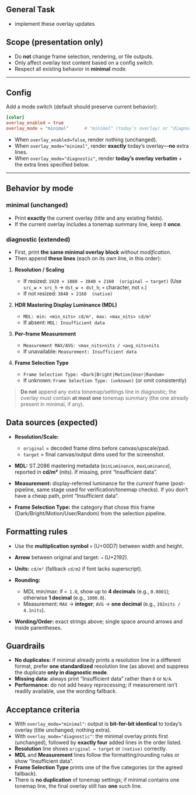 ## General Task
 - implement these overlay updates
## Scope (presentation only)
* Do **not** change frame selection, rendering, or file outputs.
* Only affect overlay text content based on a config switch.
* Respect all existing behavior in **minimal** mode.

---

## Config

Add a mode switch (default should preserve current behavior):

```toml
[color]
overlay_enabled = true
overlay_mode = "minimal"      # "minimal" (today’s overlay) or "diagnostic"
```

* When `overlay_enabled=false`, render nothing (unchanged).
* When `overlay_mode="minimal"`, render **exactly** today’s overlay—**no** extra lines.
* When `overlay_mode="diagnostic"`, render **today’s overlay verbatim** + the extra lines specified below.

---

## Behavior by mode

### minimal (unchanged)

* Print **exactly** the current overlay (title and any existing fields).
* If the current overlay includes a tonemap summary line, keep it **once**.

### diagnostic (extended)

* First, print **the same minimal overlay block** *without modification*.
* Then append **these lines** (each on its own line, in this order):

1. **Resolution / Scaling**

   * If resized:
     `1920 × 1080 → 3840 × 2160  (original → target)`
     (Use `src_w × src_h` → `dst_w × dst_h`; `×` character, not `x`.)
   * If not resized:
     `3840 × 2160  (native)`

2. **HDR Mastering Display Luminance (MDL)**

   * `MDL: min: <min_nits> cd/m², max: <max_nits> cd/m²`
   * If absent: `MDL: Insufficient data`

3. **Per-frame Measurement**

   * `Measurement MAX/AVG: <max_nits>nits / <avg_nits>nits`
   * If unavailable: `Measurement: Insufficient data`

4. **Frame Selection Type**

   * `Frame Selection Type: <Dark|Bright|Motion|User|Random>`
   * If unknown: `Frame Selection Type: (unknown)` (or omit consistently)

> **Do not** append any extra tonemap/settings line in diagnostic; the overlay must contain **at most one** tonemap summary (the one already present in minimal, if any).


## Data sources (expected)

* **Resolution/Scale:**

  * `original` = decoded frame dims before canvas/upscale/pad.
  * `target`   = final canvas/output dims used for the screenshot.
* **MDL:** ST.2086 mastering metadata (`minLuminance`, `maxLuminance`), reported in **cd/m²** (nits). If missing, print “Insufficient data”.
* **Measurement:** display-referred luminance for the *current* frame (post-pipeline, same stage used for verification/tonemap checks). If you don’t have a cheap path, print “Insufficient data”.
* **Frame Selection Type:** the category that chose this frame (Dark/Bright/Motion/User/Random) from the selection pipeline.


## Formatting rules

* Use the **multiplication symbol** `×` (U+00D7) between width and height.
* **Arrow** between original and target: `→` (U+2192).
* **Units:** `cd/m²` (fallback `cd/m2` if font lacks superscript).
* **Rounding:**

  * MDL min/max: if `< 1.0`, show up to **4 decimals** (e.g., `0.0001`); otherwise **1 decimal** (e.g., `1000.0`).
  * Measurement: `MAX` → **integer**; `AVG` → **one decimal** (e.g., `192nits / 4.1nits`).
* **Wording/Order:** exact strings above; single space around arrows and inside parentheses.

## Guardrails

* **No duplicates:** if minimal already prints a resolution line in a different format, prefer **one standardized** resolution line (as above) and suppress the duplicate **only in diagnostic mode**.
* **Missing data:** always print “Insufficient data” rather than `0` or `N/A`.
* **Performance:** do not add heavy reprocessing; if measurement isn’t readily available, use the wording fallback.

## Acceptance criteria

* With `overlay_mode="minimal"`: output is **bit-for-bit identical** to today’s overlay (title unchanged; nothing extra).
* With `overlay_mode="diagnostic"`: the minimal overlay prints first (unchanged), followed by **exactly four** added lines in the order listed.
* **Resolution** line shows `original → target` or `(native)` correctly.
* **MDL** and **Measurement** lines follow the formatting/rounding rules or show “Insufficient data”.
* **Frame Selection Type** prints one of the five categories (or the agreed fallback).
* There is **no duplication** of tonemap settings; if minimal contains one tonemap line, the final overlay still has **one** such line.


